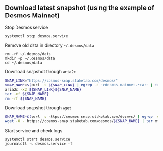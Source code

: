 ## Download latest snapshot (using the example of Desmos Mainnet)  
Stop Desmos service  
```
systemctl stop desmos.service
```  

Remove old data in directory `~/.desmos/data`  
```
rm -rf ~/.desmos/data
mkdir -p ~/.desmos/data
cd ~/.desmos/data
```

Download snapshot through `aria2c`  
```bash
SNAP_LINK="https://cosmos-snap.staketab.com/desmos/"
SNAP_NAME=$(curl -s ${SNAP_LINK} | egrep -o ">desmos-mainnet.*tar" | tr -d ">")
aria2c -x2 ${SNAP_LINK}${SNAP_NAME}
tar -xf ${SNAP_NAME}
rm -rf ${SNAP_NAME}
```

Download snapshot through `wget`  
```bash
SNAP_NAME=$(curl -s https://cosmos-snap.staketab.com/desmos/ | egrep -o ">desmos-mainnet.*tar" | tr -d ">")
wget -O - https://cosmos-snap.staketab.com/desmos/${SNAP_NAME} | tar xf -
```

Start service and check logs  
```
systemctl start desmos.service
journalctl -u desmos.service -f
```
